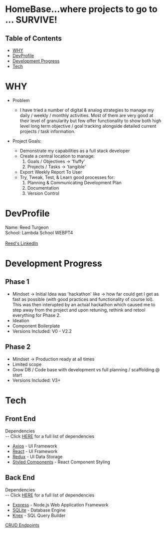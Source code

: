 # HomeBase...where projects to go to ... SURVIVE!

## Table of Contents

- [WHY](#WHY)
- [DevProfile](#DevProfile)
- [Development Progress](#Development)
- [Tech](#Tech)


# WHY
- Problem
    - I have tried a number of digital & analog strategies to manage my daily / weekly / monthly activities. Most of them are very good at their level of granularity but few offer functionality to show both high level long term objective / goal tracking alongside detailed current projects / task information.

- Project Goals:
    - Demonstrate my capabilities as a full stack developer
    - Create a central location to manage:
        1) Goals / Objectives -> 'fluffy' 
        2) Projects / Tasks -> 'tangible'
    - Export Weekly Report To User
    - Try, Tweak, Test, & Learn good processes for:
        1) Planning & Communicating Development Plan
        2) Documentation
        3) Version Control

# DevProfile
Name: Reed Turgeon <br>
School: Lambda School WEBPT4 <br><br>
[Reed's LinkedIn](https://www.linkedin.com/in/reedturgeon/)

# Development Progress

## Phase 1
- Mindset -> Initial Idea was 'hackathon' like -> how far could get I get as fast as possible (with good practices and functionality of course lol). This was then interupted by an actual hackathon which caused me to step away from the project and upon retuning, rethink and retool everything for Phase 2.
- Ideation
- Component Boilerplate
- Versions Included: V0 - V2.2

## Phase 2
- Mindset -> Production ready at all times
- Limited scope
- Grow DB / Code base with development vs full planning / scaffolding @ start
- Versions Included: V3+ 

# Tech

## Front End
Dependencies <br>
-- Click [HERE](readMe_files/docs/dependencies.md) for a full list of dependencies

- [Axios](https://www.npmjs.com/package/axios) - UI Framework
- [React](https://reactjs.org/) - UI Framework
- [Redux](https://redux.js.org/) - UI Data Storage
- [Styled Components](https://www.styled-components.com/) - React Component Styling 

## Back End
Dependencies <br>
-- Click [HERE](readMe_files/docs/dependencies.md) for a full list of dependencies
- [Express](https://expressjs.com/) - Node.js Web Application Framework <br>
- [SQLite](https://www.sqlite.org/index.html) - Database Engine <br>
- [Knex](https://knexjs.org/) - SQL Query Builder <br>

[CRUD Endpoints](readMe_files/docs/BD_CRUD.md)


















